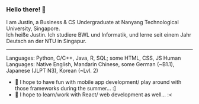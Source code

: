 ### Hello there! 👋

I am Justin, a Business & CS Undergraduate at Nanyang Technological University, Singapore. <br>
Ich heiße Justin. Ich studiere BWL und Informatik, und lerne seit einem Jahr Deutsch an der NTU in Singapur.  

---
Languages: Python, C/C++, Java, R, SQL; some HTML, CSS, JS 
Human Languages: Native English, Mandarin Chinese, some German (~B1.1), Japanese (JLPT N3), Korean (~Lvl. 2)  

- 🔭 I hope to have fun with mobile app development/ play around with those frameworks during the summer... :]
- 🌱 I hope to learn/work with React/ web development as well... :<

<!--
**tdxj2020/tdxj2020** is a ✨ _special_ ✨ repository because its `README.md` (this file) appears on your GitHub profile.

Here are some ideas to get you started:

- 🔭 I’m currently working on ...
- 🌱 I’m currently learning ...
- 👯 I’m looking to collaborate on ...
- 🤔 I’m looking for help with ...
- 💬 Ask me about ...
- 📫 How to reach me: ...
- 😄 Pronouns: ...
- ⚡ Fun fact: ...
-->
